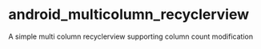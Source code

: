 # android_multicolumn_recyclerview
A simple multi column recyclerview supporting column count modification
